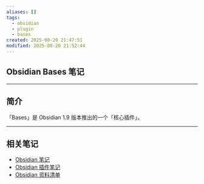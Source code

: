 ```yaml
---
aliases: []
tags:
  - obsidian
  - plugin
  - bases
created: 2025-08-20 21:47:51
modified: 2025-08-20 21:52:44
---
```


## Obsidian Bases 笔记

---

## 简介

「Bases」是 Obsidian 1.9 版本推出的一个「核心插件」。

---

## 相关笔记

* [Obsidian 笔记](Obsidian_Note.md)
* [Obsidian 插件笔记](Obsidian_Plugins_Note.md)
* [Obsidian 资料清单](Obsidian_Material.md)

